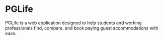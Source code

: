 # PGLife
PGLife is a web application designed to help students and working professionals find, compare, and book paying guest accommodations with ease.
